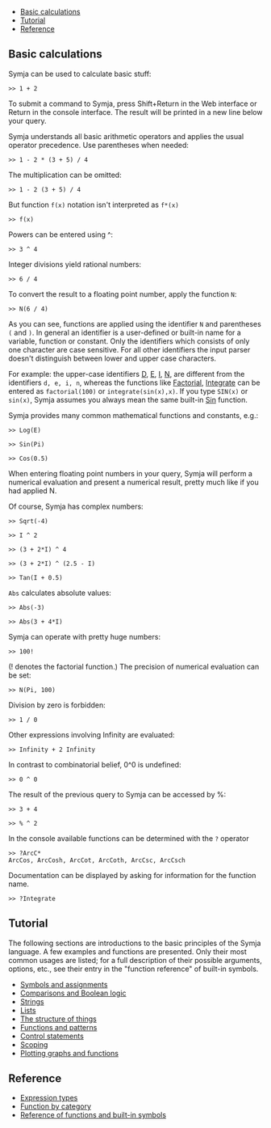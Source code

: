  
- [Basic calculations](#basic-calculations) 
- [Tutorial](#tutorial) 
- [Reference](#reference) 

## Basic calculations

Symja can be used to calculate basic stuff:

```
>> 1 + 2
```

To submit a command to Symja, press Shift+Return in the Web interface or Return in the console interface. The result will be printed in a new line below your query.

Symja understands all basic arithmetic operators and applies the usual operator precedence. Use parentheses when needed:

```
>> 1 - 2 * (3 + 5) / 4
```

The multiplication can be omitted:

```
>> 1 - 2 (3 + 5) / 4
```

But function `f(x)` notation isn't interpreted as `f*(x)`

```
>> f(x)
```

Powers can be entered using ^:

```
>> 3 ^ 4
```

Integer divisions yield rational numbers:

```
>> 6 / 4
```

To convert the result to a floating point number, apply the function `N`:

```
>> N(6 / 4)
```

As you can see, functions are applied using the identifier `N` and parentheses `(` and `)`. 
In general an identifier is a user-defined or built-in name for a variable, function or constant. 
Only the identifiers which consists of only one character are case sensitive. 
For all other identifiers the input parser doesn't distinguish between lower and upper case characters.

For example: the upper-case identifiers [D](functions/D.md), [E](functions/E.md), [I](functions/I.md), [N](functions/N.md), 
are different from the identifiers `d, e, i, n`, whereas the 
functions like [Factorial](functions/Factorial.md), [Integrate](functions/Integrate.md) can be entered as 
`factorial(100)` or `integrate(sin(x),x)`. If you type `SIN(x)` or `sin(x)`, 
Symja assumes you always mean the same built-in [Sin](functions/Sin.md) function.  

Symja provides many common mathematical functions and constants, e.g.:

```
>> Log(E)

>> Sin(Pi)

>> Cos(0.5)
```

When entering floating point numbers in your query, Symja will perform a numerical evaluation and present a numerical result, pretty much like if you had applied N.

Of course, Symja has complex numbers:

```
>> Sqrt(-4)

>> I ^ 2

>> (3 + 2*I) ^ 4

>> (3 + 2*I) ^ (2.5 - I)

>> Tan(I + 0.5)
```

`Abs` calculates absolute values:

```
>> Abs(-3)

>> Abs(3 + 4*I)
```

Symja can operate with pretty huge numbers:

```
>> 100!
```

(! denotes the factorial function.) The precision of numerical evaluation can be set:

```
>> N(Pi, 100)
```

Division by zero is forbidden:

```
>> 1 / 0
```

Other expressions involving Infinity are evaluated:

```
>> Infinity + 2 Infinity
```

In contrast to combinatorial belief, 0^0 is undefined:

```
>> 0 ^ 0
```

The result of the previous query to Symja can be accessed by %:

```
>> 3 + 4

>> % ^ 2
```

In the console available functions can be determined with the `?` operator

```
>> ?ArcC*
ArcCos, ArcCosh, ArcCot, ArcCoth, ArcCsc, ArcCsch
```

Documentation can be displayed by asking for information for the function name.

```
>> ?Integrate
```

## Tutorial

The following sections are introductions to the basic principles of the Symja language. 
A few examples and functions are presented. Only their most common usages are listed; 
for a full description of their possible arguments, options, etc., see their entry in the "function reference" of built-in symbols.

* [Symbols and assignments](02-symbols-and-assignments.md)
* [Comparisons and Boolean logic](03-comparisons-and-boolean-logic.md)
* [Strings](04-strings.md)
* [Lists](05-lists.md)
* [The structure of things](06-the-structure-of-things.md)
* [Functions and patterns](07-functions-and-patterns.md)
* [Control statements](08-control-statements.md)
* [Scoping](09-scoping.md)
* [Plotting graphs and functions](10-plotting.md)

## Reference

* [Expression types](97-expression-types.md) 
* [Function by category](98-function-by-category.md)
* [Reference of functions and built-in symbols](99-function-reference.md)
